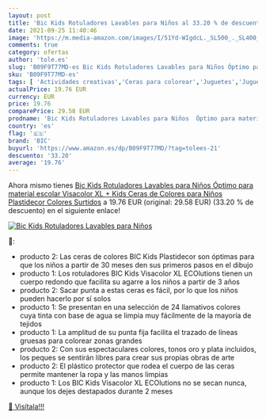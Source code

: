 ```yaml
---
layout: post
title: 'Bic Kids Rotuladores Lavables para Niños al 33.20 % de descuento'
date: 2021-09-25 11:40:46
image: 'https://m.media-amazon.com/images/I/51Yd-WIgdcL._SL500_._SL400_.jpg'
comments: true
category: ofertas
author: 'tole.es'
slug: 'B09F9T77MD-es Bic Kids Rotuladores Lavables para Niños Óptimo para...'
sku: 'B09F9T77MD-es'
tags: [ 'Actividades creativas','Ceras para colorear','Juguetes','Juguetes y juegos','Material de escritura y dibujo para niños','Rotuladores de colores para niños','bic','escolar','material','plastidecor','rotuladores', ]
actualPrice: 19.76 EUR
currency: EUR
price: 19.76
comparePrice: 29.58 EUR
prodname: 'Bic Kids Rotuladores Lavables para Niños  Óptimo para material escolar Visacolor XL + Kids Ceras de Colores para Niños  Plastidecor  Colores Surtidos'
country: 'es'
flag: '🇪🇸'
brand: 'BIC'
buyurl: 'https://www.amazon.es/dp/B09F9T77MD/?tag=tolees-21'
descuento: '33.20'
average: '19.76'
---
```


Ahora mismo tienes [Bic Kids Rotuladores Lavables para Niños  Óptimo para material escolar Visacolor XL + Kids Ceras de Colores para Niños  Plastidecor  Colores Surtidos](https://www.amazon.es/dp/B09F9T77MD/?tag=tolees-21) a 19.76 EUR (original: 29.58 EUR) (33.20 %  de descuento) en el siguiente enlace!

[![Bic Kids Rotuladores Lavables para Niños](https://m.media-amazon.com/images/I/51Yd-WIgdcL._SL500_._SL400_.jpg)](https://www.amazon.es/dp/B09F9T77MD/?tag=tolees-21)

🔎:

- producto 2: Las ceras de colores BIC Kids Plastidecor son óptimas para que los niños a partir de 30 meses den sus primeros pasos en el dibujo
- producto 1: Los rotuladores BIC Kids Visacolor XL ECOlutions tienen un cuerpo redondo que facilita su agarre a los niños a partir de 3 años
- producto 2: Sacar punta a estas ceras es fácil, por lo que los niños pueden hacerlo por sí solos
- producto 1: Se presentan en una selección de 24 llamativos colores cuya tinta con base de agua se limpia muy fácilmente de la mayoría de tejidos
- producto 1: La amplitud de su punta fija facilita el trazado de líneas gruesas para colorear zonas grandes
- producto 2: Con sus espectaculares colores, tonos oro y plata incluidos, los peques se sentirán libres para crear sus propias obras de arte
- producto 2: El plástico protector que rodea el cuerpo de las ceras permite mantener la ropa y las manos limpias
- producto 1: Los BIC Kids Visacolor XL ECOlutions no se secan nunca, aunque los dejes destapados durante 2 meses

[🛒 Visítala!!!](https://www.amazon.es/dp/B09F9T77MD/?tag=tolees-21)
